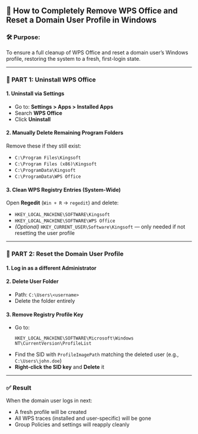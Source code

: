 ## 🧼 How to Completely Remove WPS Office and Reset a Domain User Profile in Windows

### 🛠 Purpose:
To ensure a full cleanup of WPS Office and reset a domain user’s Windows profile, restoring the system to a fresh, first-login state.

---

### 📍 PART 1: Uninstall WPS Office

#### 1. Uninstall via Settings
- Go to: **Settings > Apps > Installed Apps**
- Search **WPS Office**
- Click **Uninstall**

#### 2. Manually Delete Remaining Program Folders
Remove these if they still exist:
- `C:\Program Files\Kingsoft`
- `C:\Program Files (x86)\Kingsoft`
- `C:\ProgramData\Kingsoft`
- `C:\ProgramData\WPS Office`

#### 3. Clean WPS Registry Entries (System-Wide)
Open **Regedit** (`Win + R` → `regedit`) and delete:
- `HKEY_LOCAL_MACHINE\SOFTWARE\Kingsoft`
- `HKEY_LOCAL_MACHINE\SOFTWARE\WPS Office`
- *(Optional)* `HKEY_CURRENT_USER\Software\Kingsoft` — only needed if not resetting the user profile

---

### 📍 PART 2: Reset the Domain User Profile

#### 1. Log in as a different Administrator

#### 2. Delete User Folder
- Path: `C:\Users\<username>`
- Delete the folder entirely

#### 3. Remove Registry Profile Key
- Go to:
  ```
  HKEY_LOCAL_MACHINE\SOFTWARE\Microsoft\Windows NT\CurrentVersion\ProfileList
  ```
- Find the SID with `ProfileImagePath` matching the deleted user (e.g., `C:\Users\john.doe`)
- **Right-click the SID key** and **Delete** it

---

### ✅ Result
When the domain user logs in next:
- A fresh profile will be created
- All WPS traces (installed and user-specific) will be gone
- Group Policies and settings will reapply cleanly

